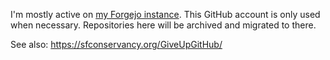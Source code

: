 I'm mostly active on [my Forgejo instance](https://forgejo.sup39.dev/).
This GitHub account is only used when necessary.
Repositories here will be archived and migrated to there.

See also: https://sfconservancy.org/GiveUpGitHub/

<!--[![sup39's GitHub stats](https://github-readme-stats.vercel.app/api?username=sup39&hide=&theme=tokyonight)](https://github.com/anuraghazra/github-readme-stats)-->
<!--[![sup39's top langs](https://github-readme-stats.vercel.app/api/top-langs/?username=sup39&layout=compact&theme=dracula&langs_count=10&hide=jupyter%20notebook&size_weight=1&count_weight=0&exclude_repo=supSMSGecko)](https://github.com/anuraghazra/github-readme-stats)-->
